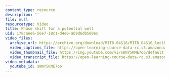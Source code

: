 ```yaml
---
content_type: resource
description: ''
file: null
resourcetype: Video
title: Phase shift for a potential well
uid: 178caee6-56e7-10c1-d4e0-a69d6db580ec
video_files:
  archive_url: https://archive.org/download/MIT8.04S16/MIT8_04S16_lec18_s2_300k.mp4
  video_captions_file: https://open-learning-course-data-rc.s3.amazonaws.com/8-04-quantum-physics-i-spring-2016/0bf35b064a0854c7bcf84034fc591cbf_sWmY5KME7oo.vtt
  video_thumbnail_file: https://img.youtube.com/vi/sWmY5KME7oo/default.jpg
  video_transcript_file: https://open-learning-course-data-rc.s3.amazonaws.com/8-04-quantum-physics-i-spring-2016/acdeeec4a19448bc7b7c9051c4348f62_sWmY5KME7oo.pdf
video_metadata:
  youtube_id: sWmY5KME7oo
---
```

